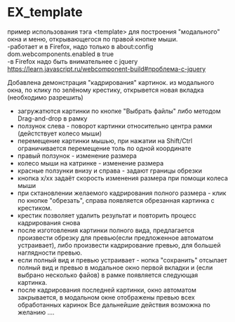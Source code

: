 # EX_template
пример использования тэга  &lt;template&gt; для построения "модального" окна и меню, открывающегося
по правой кнопке мыши.<br>
-работает и в Firefox, надо только в about:config    dom.webcomponents.enabled  в true<br>
-в Firefox надо быть внимательнее с jquery https://learn.javascript.ru/webcomponent-build#проблема-с-jquery

Добавлена демонстрация "кадрирования" картинок.
из модального окна, по клику по зелёному крестику, открывется новая вкладка (необходимо разрешить) 
- загружатются картинки по кнопке "Выбрать файлы" либо методом Drag-and-drop в рамку
- ползунок слева - поворот картинки относительно центра рамки (дейстствует колесо мыши)
- перемещение картинки мышью, при нажатии на Shift/Ctrl ограничивается перемещение толь по одной координате
- правый ползунок - изменение размера
- колесо мыши на катринке - изменение размера
- красные ползунки внизу и справа - задают границы обрезки
- кнопка x/xx задаёт скорость изменения размера при помощи колеса мыши
- при сктановлении желаемого кадрирования полного размера - клик по кнопке "обрезать", справа появляется обрезанная картинка с крестиком.
- крестик позволяет удалить результат и повторить процесс кадрирования снова
- после изготовления картинки полного вида, предлагается произвести обрезку для превью(если предложенное автоматом устраивает), либо произвести кадрирование превью, для большей наглядности превью.
- если полный вид и превью устраивает - нопка "сохранить" отсылает полный вид и превью в модальное окно первой вкладки и (если выбрано несколько файов) в рамке появляется следующая картинка.
- после кадрирования последней картинки, окно автоматом закрывается, в модальном окне отображены превью всех обработанных каринок
Все дальнейшие действия возможна по желанию ....
